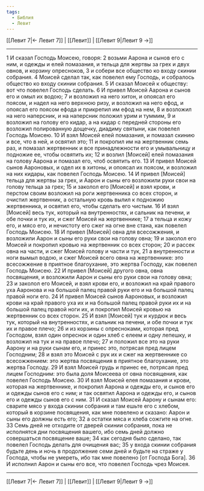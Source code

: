```yaml
---
tags:
  - Библия
  - Левит
---
```

[[Левит 7|← Левит 7]] | [[Левит]] | [[Левит 9|Левит 9 →]]

---
1 И сказал Господь Моисею, говоря:
2 возьми Аарона и сынов его с ним, и одежды и елей помазания, и тельца для жертвы за грех и двух овнов, и корзину опресноков,
3 и собери все общество ко входу скинии собрания.
4 Моисей сделал так, как повелел ему Господь, и собралось общество ко входу скинии собрания.
5 И сказал Моисей к обществу: вот что повелел Господь сделать.
6 И привел Моисей Аарона и сынов его и омыл их водою;
7 и возложил на него хитон, и опоясал его поясом, и надел на него верхнюю ризу, и возложил на него ефод, и опоясал его поясом ефода и прикрепил им ефод на нем,
8 и возложил на него наперсник, и на наперсник положил урим и туммим,
9 и возложил на голову его кидар, а на кидар с передней стороны его возложил полированную дощечку, диадиму святыни, как повелел Господь Моисею.
10 И взял Моисей елей помазания, и помазал скинию и все, что в ней, и освятил это;
11 и покропил им на жертвенник семь раз, и помазал жертвенник и все принадлежности его и умывальницу и подножие ее, чтобы освятить их;
12 и возлил [Моисей] елей помазания на голову Аарона и помазал его, чтоб освятить его.
13 И привел Моисей сынов Аароновых, и одел их в хитоны, и опоясал их поясом, и возложил на них кидары, как повелел Господь Моисею.
14 И привел [Моисей] тельца для жертвы за грех, и Аарон и сыны его возложили руки свои на голову тельца за грех;
15 и заколол его [Моисей] и взял крови, и перстом своим возложил на роги жертвенника со всех сторон, и очистил жертвенник, а остальную кровь вылил к подножию жертвенника, и освятил его, чтобы сделать его чистым.
16 И взял [Моисей] весь тук, который на внутренностях, и сальник на печени, и обе почки и тук их, и сжег Моисей на жертвеннике;
17 а тельца и кожу его, и мясо его, и нечистоту его сжег на огне вне стана, как повелел Господь Моисею.
18 И привел [Моисей] овна для всесожжения, и возложили Аарон и сыны его руки свои на голову овна;
19 и заколол его Моисей и покропил кровью на жертвенник со всех сторон;
20 и рассек овна на части, и сжег Моисей голову и части и тук,
21 а внутренности и ноги вымыл водою, и сжег Моисей всего овна на жертвеннике: это всесожжение в приятное благоухание, это жертва Господу, как повелел Господь Моисею.
22 И привел [Моисей] другого овна, овна посвящения, и возложили Аарон и сыны его руки свои на голову овна;
23 и заколол его Моисей, и взял крови его, и возложил на край правого уха Ааронова и на большой палец правой руки его и на большой палец правой ноги его.
24 И привел Моисей сынов Аароновых, и возложил крови на край правого уха их и на большой палец правой руки их и на большой палец правой ноги их, и покропил Моисей кровью на жертвенник со всех сторон.
25 И взял [Моисей] тук и курдюк и весь тук, который на внутренностях, и сальник на печени, и обе почки и тук их и правое плечо;
26 и из корзины с опресноками, которая пред Господом, взял один опреснок и один хлеб с елеем и одну лепешку, и возложил на тук и на правое плечо;
27 и положил все это на руки Аарону и на руки сынам его, и принес это, потрясая пред лицем Господним;
28 и взял это Моисей с рук их и сжег на жертвеннике со всесожжением: это жертва посвящения в приятное благоухание, это жертва Господу.
29 И взял Моисей грудь и принес ее, потрясая пред лицем Господним: это была доля Моисеева от овна посвящения, как повелел Господь Моисею.
30 И взял Моисей елея помазания и крови, которая на жертвеннике, и покропил Аарона и одежды его, и сынов его и одежды сынов его с ним; и так освятил Аарона и одежды его, и сынов его и одежды сынов его с ним.
31 И сказал Моисей Аарону и сынам его: сварите мясо у входа скинии собрания и там ешьте его с хлебом, который в корзине посвящения, как мне повелено и сказано: Аарон и сыны его должны есть его;
32 а остатки мяса и хлеба сожгите на огне.
33 Семь дней не отходите от дверей скинии собрания, пока не исполнятся дни посвящения вашего, ибо семь дней должно совершаться посвящение ваше;
34 как сегодня было сделано, так повелел Господь делать для очищения вас;
35 у входа скинии собрания будьте день и ночь в продолжение семи дней и будьте на страже у Господа, чтобы не умереть, ибо так мне повелено [от Господа Бога].
36 И исполнил Аарон и сыны его все, что повелел Господь чрез Моисея.

---
[[Левит 7|← Левит 7]] | [[Левит]] | [[Левит 9|Левит 9 →]]